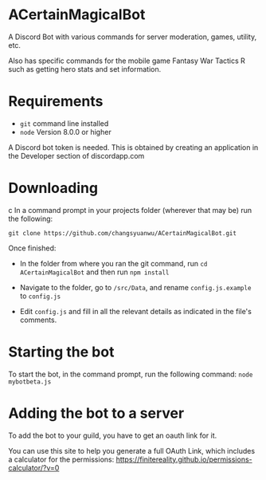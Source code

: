 # ACertainMagicalBot

A Discord Bot with various commands for server moderation, games, utility, etc.

Also has specific commands for the mobile game Fantasy War Tactics R such as getting hero stats and set information.

# Requirements

* `git` command line installed
* `node` Version 8.0.0 or higher

A Discord bot token is needed. This is obtained by creating an application in the Developer section of discordapp.com

# Downloading
c
In a command prompt in your projects folder (wherever that may be) run the following:

`git clone https://github.com/changsyuanwu/ACertainMagicalBot.git`

Once finished:

* In the folder from where you ran the git command, run `cd ACertainMagicalBot` and then run `npm install`

* Navigate to the folder, go to `/src/Data`, and rename `config.js.example` to `config.js`

* Edit `config.js` and fill in all the relevant details as indicated in the file's comments.

# Starting the bot

To start the bot, in the command prompt, run the following command: `node mybotbeta.js`

# Adding the bot to a server

To add the bot to your guild, you have to get an oauth link for it.

You can use this site to help you generate a full OAuth Link, which includes a calculator for the permissions: https://finitereality.github.io/permissions-calculator/?v=0
